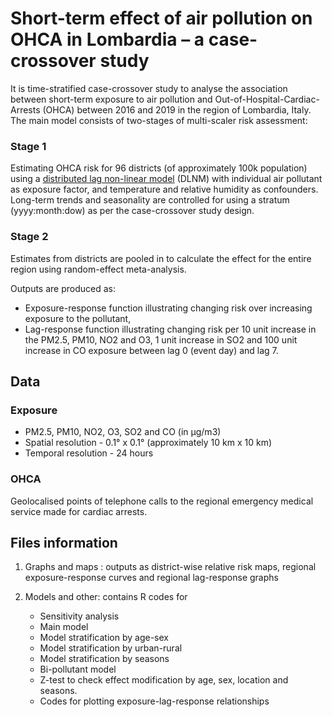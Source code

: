 # Short-term effect of air pollution on OHCA in Lombardia – a case-crossover study

It is time-stratified case-crossover study to analyse the association between short-term exposure to air pollution and Out-of-Hospital-Cardiac-Arrests (OHCA) between 2016 and 2019 in the region of Lombardia, Italy.
The main model consists of two-stages of multi-scaler risk assessment:

### Stage 1

Estimating OHCA risk for 96 districts (of approximately 100k population) using a [distributed lag non-linear model](https://github.com/gasparrini/dlnm) (DLNM) with individual air pollutant as exposure factor, and temperature and relative humidity as confounders. Long-term trends and seasonality are controlled for using a stratum (yyyy:month:dow) as per the case-crossover study design.

### Stage 2

Estimates from districts are pooled in to calculate the effect for the entire region using random-effect meta-analysis.

Outputs are produced as:

* Exposure-response function illustrating changing risk over increasing exposure to the pollutant,
* Lag-response function illustrating changing risk per 10 unit increase in the PM2.5, PM10, NO2 and O3, 1 unit increase in SO2 and 100 unit increase in CO exposure between lag 0 (event day) and lag 7.

## Data

### Exposure

* PM2.5, PM10, NO2, O3, SO2 and CO (in µg/m3)
* Spatial resolution - 0.1° x 0.1° (approximately 10 km x 10 km)
* Temporal resolution - 24 hours

### OHCA

Geolocalised points of telephone calls to the regional emergency medical service made for cardiac arrests.

## Files information

1. Graphs and maps : outputs as district-wise relative risk maps, regional exposure-response curves and regional lag-response graphs
2. Models and other: contains R codes for

   * Sensitivity analysis
   * Main model
   * Model stratification by age-sex
   * Model stratification by urban-rural
   * Model stratification by seasons
   * Bi-pollutant model
   * Z-test to check effect modification by age, sex, location and seasons.
   * Codes for plotting exposure-lag-response relationships
